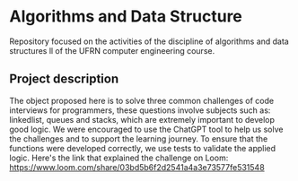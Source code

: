 # Algorithms and Data Structure 
Repository focused on the activities of the discipline of algorithms and data structures ll of the UFRN computer engineering course.

## Project description 
The object proposed here is to solve three common challenges of code interviews for programmers, these questions involve subjects such as: linkedlist, queues and stacks, which are extremely important to develop good logic.
We were encouraged to use the ChatGPT tool to help us solve the challenges and to support the learning journey.
To ensure that the functions were developed correctly, we use tests to validate the applied logic.
Here's the link that explained the challenge on Loom: https://www.loom.com/share/03bd5b6f2d2541a4a3e73577fe531548
